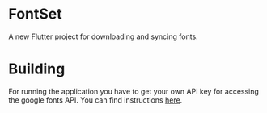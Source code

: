 # FontSet

A new Flutter project for downloading and syncing fonts.

# Building

For running the application you have to get your own API key for accessing the google fonts API. You can find instructions [here](https://developers.google.com/fonts/docs/developer_api).
